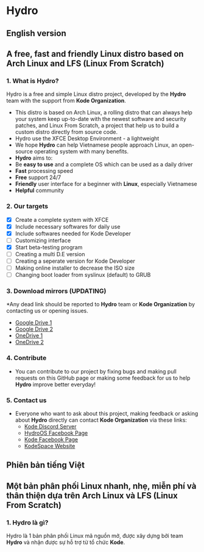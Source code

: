 # Hydro
##
## English version
## A free, fast and friendly Linux distro based on Arch Linux and LFS (Linux From Scratch)
### 1. What is Hydro?
Hydro is a free and simple Linux distro project, developed by the **Hydro** team with the support from **Kode Organization**.

* This distro is based on Arch Linux, a rolling distro that can always help your system keep up-to-date with the newest software and security patches, and Linux From Scratch, a project that help us to build a custom distro directly from source code.
* Hydro use the XFCE Desktop Environment - a lightweight 
* We hope **Hydro** can help Vietnamese people approach Linux, an open-source operating system with many benefits.
* **Hydro** aims to:
* Be **easy to use** and a complete OS which can be used as a daily driver
* **Fast** processing speed
* **Free** support 24/7
* **Friendly** user interface for a beginner with **Linux**, especially Vietnamese
* **Helpful** community


### 2. Our targets
  - [x] Create a complete system with XFCE
  - [x] Include necessary softwares for daily use
  - [x] Include softwares needed for Kode Developer
  - [ ] Customizing interface
  - [x] Start beta-testing program
  - [ ] Creating a multi D.E version
  - [ ] Creating a seperate version for Kode Developer
  - [ ] Making online installer to decrease the ISO size
  - [ ] Changing boot loader from syslinux (default) to GRUB

### 3. Download mirrors (UPDATING)
*Any dead link should be reported to **Hydro** team or **Kode Organization** by contacting us or opening issues.
   * [Google Drive 1](https://drive.google.com/uc?id=1po26NXqFQ2WLzmtT5Hsb0HCc2zaLLfAn&export=download)
   * [Google Drive 2](https://drive.google.com/uc?id=1IUH0JugvxKl1jcLMcSpEVl2IzXur_cnq&export=download)
   * [OneDrive 1](https://1drv.ms/u/s!Ahj9QEVQ6zUGfT2v8-uBDNhGOoY?e=cautN9)
   * [OneDrive 2](https://1drv.ms/u/s!Al9MoH6Uhil7blEZcWcSt0gmhhQ?e=oHjJfs)



### 4. Contribute
* You can contribute to our project by fixing bugs and making pull requests on this GitHub page or making some feedback for us to help **Hydro** improve better everyday!

### 5. Contact us
  * Everyone who want to ask about this project, making feedback or asking about **Hydro** directly can contact **Kode Organization** via these links:
     * [Kode Discord Server](https://discord.gg/33fmGezE)
     * [HydroOS Facebook Page](https://www.facebook.com/hydroos.dev)
     * [Kode Facebook Page](https://www.facebook.com/kode.page)
     * [KodeSpace Website](https://www.kodelang.dev)
 
##
## Phiên bản tiếng Việt
## Một bản phân phối Linux nhanh, nhẹ, miễn phí và thân thiện dựa trên Arch Linux và LFS (Linux From Scratch)
### 1. Hydro là gì?
Hydro là 1 bản phân phối Linux mã nguồn mở, được xây dựng bởi team **Hydro** và nhận được sự hỗ trợ từ tổ chức **Kode**. 
